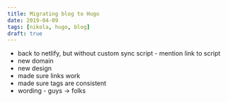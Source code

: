 ```yaml
---
title: Migrating blog to Hugo
date: 2019-04-09
tags: [nikola, hugo, blog]
draft: true
---
```


- back to netlify, but without custom sync script - mention link to script
- new domain
- new design
- made sure links work
- made sure tags are consistent
- wording - guys -> folks
